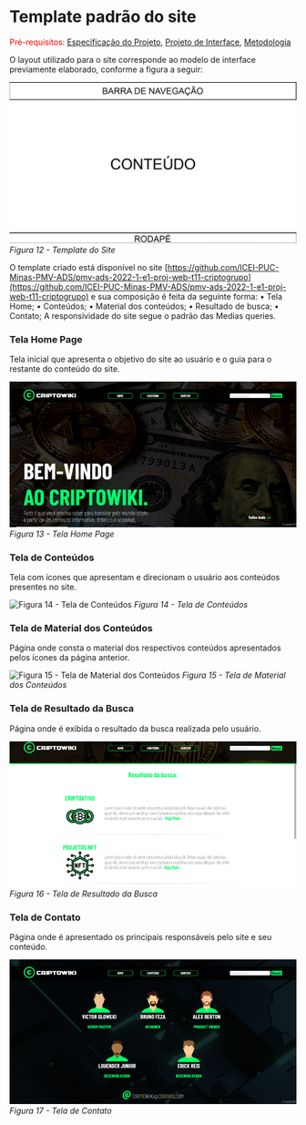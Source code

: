 # Template padrão do site

<span style="color:red">Pré-requisitos: <a href="2-Especificação do Projeto.md"> Especificação do Projeto</a></span>, <a href="3-Projeto de Interface.md"> Projeto de Interface</a>, <a href="4-Metodologia.md"> Metodologia</a>

O layout utilizado para o site corresponde ao modelo de interface previamente elaborado, conforme a figura a seguir: 

![Figura 12 - Template do Site](./img/Figura%2012%20-%20Template%20do%20Site.png)
*Figura 12 - Template do Site*

O template criado está disponível no site [https://github.com/ICEI-PUC-Minas-PMV-ADS/pmv-ads-2022-1-e1-proj-web-t11-criptogrupo](https://github.com/ICEI-PUC-Minas-PMV-ADS/pmv-ads-2022-1-e1-proj-web-t11-criptogrupo) e sua composição é feita da seguinte forma: 
•	Tela Home;
•	Conteúdos;
•	Material dos conteúdos;
•	Resultado de busca;
•	Contato;
A responsividade do site segue o padrão das Medias queries.

### Tela Home Page

Tela inicial que apresenta o objetivo do site ao usuário e o guia para o restante do conteúdo do site.

![Figura 13 - Tela Home Page](./img/Figura%2013%20-%20Tela%20Home%20Page.png)
*Figura 13 - Tela Home Page*

### Tela de Conteúdos

Tela com ícones que apresentam e direcionam o usuário aos conteúdos presentes no site.

![Figura 14 - Tela de Conteúdos](./img/Figura%2014%20-%20Tela%20de%20Conte%C3%BAdos.png)
*Figura 14 - Tela de Conteúdos*

### Tela de Material dos Conteúdos

Página onde consta o material dos respectivos conteúdos apresentados pelos ícones da página anterior.

![Figura 15 - Tela de Material dos Conteúdos](./img/Figura%2015%20-%20Tela%20de%20Material%20dos%20Conte%C3%BAdos.png)
*Figura 15 - Tela de Material dos Conteúdos*

### Tela de Resultado da Busca

Página onde é exibida o resultado da busca realizada pelo usuário.

![Figura 16 - Tela de Resultado da Busca](./img/Figura%2016%20-%20Tela%20de%20Resultado%20da%20Busca.png)
*Figura 16 - Tela de Resultado da Busca*

### Tela de Contato

Página onde é apresentado os principais responsáveis pelo site e seu conteúdo.

![Figura 17 - Tela de Contato](./img/Figura%2017%20-%20Tela%20de%20Contato.png)
*Figura 17 - Tela de Contato*
